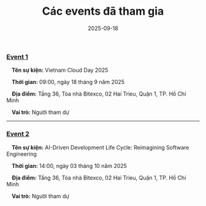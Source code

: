 ﻿---
title: "Các events đã tham gia"
date: "2025-09-18"
weight: 4
chapter: false
pre: " <b> 4. </b> "
---


### [Event 1](4.1-Event1/)  
&emsp;**Tên sự kiện:** Vietnam Cloud Day 2025  

&emsp;**Thời gian:** 09:00, ngày 18 tháng 9 năm 2025

&emsp;**Địa điểm:** Tầng 36, Tòa nhà Bitexco, 02 Hai Trieu, Quận 1, TP. Hồ Chí Minh

&emsp;**Vai trò:** Người tham dự  

---

### [Event 2](4.2-Event2/)  
&emsp;**Tên sự kiện:** AI-Driven Development Life Cycle: Reimagining Software Engineering

&emsp;**Thời gian:** 14:00, ngày 03 tháng 10 năm 2025

&emsp;**Địa điểm:** Tầng 36, Tòa nhà Bitexco, 02 Hai Trieu, Quận 1, TP. Hồ Chí Minh

&emsp;**Vai trò:** Người tham dự  

